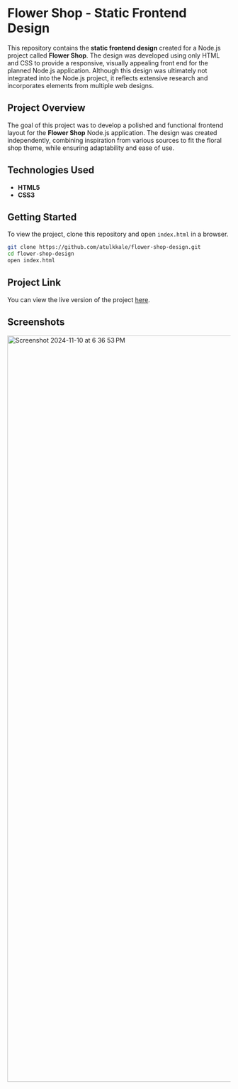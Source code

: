 # Flower Shop - Static Frontend Design

This repository contains the **static frontend design** created for a Node.js project called **Flower Shop**. The design was developed using only HTML and CSS to provide a responsive, visually appealing front end for the planned Node.js application. Although this design was ultimately not integrated into the Node.js project, it reflects extensive research and incorporates elements from multiple web designs.

## Project Overview

The goal of this project was to develop a polished and functional frontend layout for the **Flower Shop** Node.js application. The design was created independently, combining inspiration from various sources to fit the floral shop theme, while ensuring adaptability and ease of use.

## Technologies Used

- **HTML5**
- **CSS3**

## Getting Started

To view the project, clone this repository and open `index.html` in a browser.

```bash
git clone https://github.com/atulkkale/flower-shop-design.git
cd flower-shop-design
open index.html
```
## Project Link

You can view the live version of the project [here](https://atulkkale.github.io/flower-shop-design/).

## Screenshots

<img width="1680" alt="Screenshot 2024-11-10 at 6 36 53 PM" src="https://github.com/user-attachments/assets/b20d63dd-0884-4dd2-8968-b4ef4771231a">

